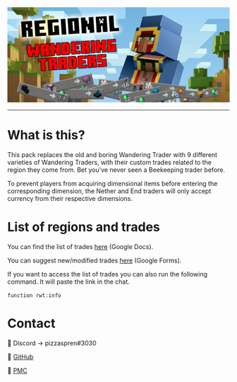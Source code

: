 <div style="text-align:center">
  <img src="/img/title.png"/>
</div>

---

# What is this?

This pack replaces the old and boring Wandering Trader with 9 different varieties of Wandering Traders, with their custom trades related to the region they come from. Bet you've never seen a Beekeeping trader before.

To prevent players from acquiring dimensional items before entering the corresponding dimension, the Nether and End traders will only accept currency from their respective dimensions.

# List of regions and trades

You can find the list of trades [here](https://docs.google.com/spreadsheets/d/1F4TPfAUoG22kroq3zFg_pFcz0A5_S6eC6JmfG37_2aQ/edit?usp=sharing) (Google Docs).

You can suggest new/modified trades [here](https://forms.gle/X4srRTeXSKc886fD6) (Google Forms).

If you want to access the list of trades you can also run the following command. It will paste the link in the chat.

```mcfunction
function rwt:info
```

# Contact

:link: Discord -> pizzaspren#3030

:link: [GitHub](https://github.com/pizzaspren)

:link: [PMC](https://www.planetminecraft.com/member/pizzaspren/)

